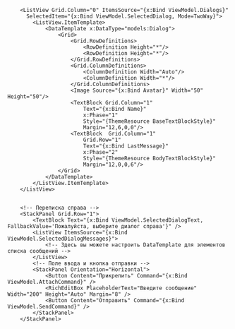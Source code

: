 ﻿<!-- Список диалогов слева -->
        <ListView Grid.Column="0" ItemsSource="{x:Bind ViewModel.Dialogs}" 
          SelectedItem="{x:Bind ViewModel.SelectedDialog, Mode=TwoWay}">
            <ListView.ItemTemplate>
                <DataTemplate x:DataType="models:Dialog">
                    <Grid>
                        <Grid.RowDefinitions>
                            <RowDefinition Height="*"/>
                            <RowDefinition Height="*"/>
                        </Grid.RowDefinitions>
                        <Grid.ColumnDefinitions>
                            <ColumnDefinition Width="Auto"/>
                            <ColumnDefinition Width="*"/>
                        </Grid.ColumnDefinitions>
                        <Image Source="{x:Bind Avatar}" Width="50" Height="50"/>
                        <TextBlock Grid.Column="1"
                            Text="{x:Bind Name}"
                            x:Phase="1"
                            Style="{ThemeResource BaseTextBlockStyle}"
                            Margin="12,6,0,0"/>
                        <TextBlock  Grid.Column="1"
                            Grid.Row="1"
                            Text="{x:Bind LastMessage}"
                            x:Phase="2"
                            Style="{ThemeResource BodyTextBlockStyle}"
                            Margin="12,0,0,6"/> 
                    </Grid>
                </DataTemplate>
            </ListView.ItemTemplate>
        </ListView>


        <!-- Переписка справа -->
        <StackPanel Grid.Row="1">
            <TextBlock Text="{x:Bind ViewModel.SelectedDialogText, FallbackValue='Пожалуйста, выберите диалог справа'}" />
            <ListView ItemsSource="{x:Bind ViewModel.SelectedDialogMessages}">
                <!-- Здесь вы можете настроить DataTemplate для элементов списка сообщений -->
            </ListView>
            <!-- Поле ввода и кнопка отправки -->
            <StackPanel Orientation="Horizontal">
                <Button Content="Прикрепить" Command="{x:Bind ViewModel.AttachCommand}" />
                <RichEditBox PlaceholderText="Введите сообщение" Width="200" Height="Auto" Margin="8" />
                <Button Content="Отправить" Command="{x:Bind ViewModel.SendCommand}" />
            </StackPanel>
        </StackPanel>